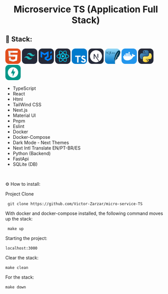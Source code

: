 <h1 align="center" id="header">
 Microservice TS (Application Full Stack)
</h1>

<h2 id="stack">
🤖 Stack:
</h2>
<p>
<img src="https://github.com/tandpfun/skill-icons/blob/main/icons/HTML.svg" width="48" title="Html"> <img src="https://github.com/tandpfun/skill-icons/blob/main/icons/TailwindCSS-Dark.svg" width="48" title="TailWindCss"> <img src="https://github.com/tandpfun/skill-icons/blob/main/icons/MaterialUI-Dark.svg" width="48" title="MaterialUI">
<img src="https://github.com/tandpfun/skill-icons/blob/main/icons/React-Dark.svg" width="48" title="React.Js">  <img src="https://github.com/tandpfun/skill-icons/blob/main/icons/TypeScript.svg" width="48" title="TypeScript">
<img src="https://github.com/tandpfun/skill-icons/blob/main/icons/NextJS-Dark.svg" width="48" title="Next.Js">  <img src="https://github.com/tandpfun/skill-icons/blob/main/icons/SQLite.svg" width="48"  title="SQLite"> 
<img src="https://github.com/tandpfun/skill-icons/blob/main/icons/Docker.svg" width="48" title="Docker">  <img src="https://github.com/tandpfun/skill-icons/blob/main/icons/Python-Dark.svg" width="48" title="Python"> <img src="https://github.com/tandpfun/skill-icons/blob/main/icons/FastAPI.svg" width="48" title="FastAPI">
</p>

- TypeScript
- React
- Html
- TailWind CSS
- Next.js
- Material UI
- Pnpm
- Eslint
- Docker
- Docker-Compose
- Dark Mode - Next Themes
- Next Intl Translate EN/PT-BR/ES
- Python (Backend)
- FastApi 
- SQLite (DB)
  
<br />

⚙️ How to install:

Project Clone

     git clone https://github.com/Victor-Zarzar/micro-service-TS

With docker and docker-compose installed, the following command moves up the stack:

     make up

Starting the project:

    localhost:3000

Clear the stack:

    make clean

For the stack:
   
    make down
